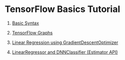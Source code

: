# TensorFlow Basics Tutorial

1. [Basic Syntax](http://nbviewer.jupyter.org/github/maykulkarni/tensorflow_tutorials/blob/master/1.%20Tensorflow%20Basics.ipynb)

2. [TensorFlow Graphs](http://nbviewer.jupyter.org/github/maykulkarni/tensorflow_tutorials/blob/master/2.%20Tensorflow%20Graphs.ipynb)

3. [Linear Regression using GradientDescentOptimizer](http://nbviewer.jupyter.org/github/maykulkarni/tensorflow_tutorials/blob/master/3.%20Simple%20Regression.ipynb)

4. [LinearRegressor and DNNClassifier (Estimator API)](http://nbviewer.jupyter.org/github/maykulkarni/tensorflow_tutorials/blob/master/4.%20LinearRegressor%20and%20DNNClassifier%20(Estimator%20API).ipynb)

